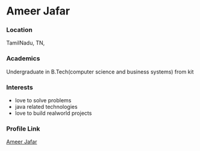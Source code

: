# Ameer Jafar

### Location

TamilNadu, TN, 

### Academics

Undergraduate in B.Tech(computer science and business systems) from kit 

### Interests

- love to solve problems 
- java related technologies 
- love to build realworld projects 


### Profile Link

[Ameer Jafar](https://github.com/Ameerjafar)